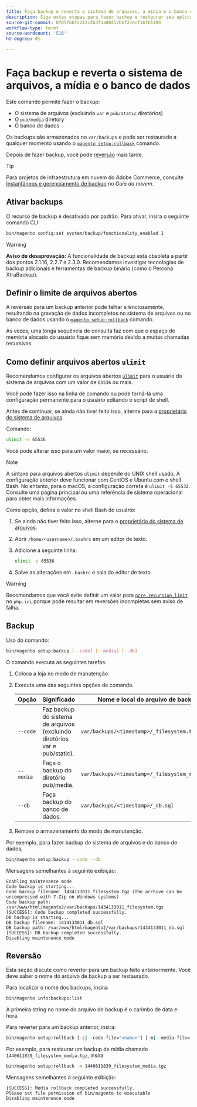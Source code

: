 ```yaml
---
title: Faça backup e reverta o sistema de arquivos, a mídia e o banco de dados
description: Siga estas etapas para fazer backup e restaurar seu aplicativo Adobe Commerce ou Magento Open Source.
source-git-commit: 8f05fb6fc212c2b3fda80457bbf27ecf16fb1194
workflow-type: tm+mt
source-wordcount: '516'
ht-degree: 0%

---
```



# Faça backup e reverta o sistema de arquivos, a mídia e o banco de dados

Este comando permite fazer o backup:

* O sistema de arquivos (excluindo `var` e `pub/static` diretórios)
* O `pub/media` diretory
* O banco de dados

Os backups são armazenados no `var/backups` e pode ser restaurado a qualquer momento usando o [`magento setup:rollback`](uninstall-modules.md#roll-back-the-file-system-database-or-media-files) comando.

Depois de fazer backup, você pode [reversão](#rollback) mais tarde.

>[!TIP]
>
>Para projetos de infraestrutura em nuvem do Adobe Commerce, consulte [Instantâneos e gerenciamento de backup](https://devdocs.magento.com/cloud/project/project-webint-snap.html) no _Guia da nuvem_.

## Ativar backups

O recurso de backup é desativado por padrão. Para ativar, insira o seguinte comando CLI:

```bash
bin/magento config:set system/backup/functionality_enabled 1
```

>[!WARNING]
>
>**Aviso de desaprovação:**
>A funcionalidade de backup está obsoleta a partir dos pontos 2.1.16, 2.2.7 e 2.3.0. Recomendamos investigar tecnologias de backup adicionais e ferramentas de backup binário (como o Percona XtraBackup).

## Definir o limite de arquivos abertos

A reversão para um backup anterior pode falhar silenciosamente, resultando na gravação de dados incompletos no sistema de arquivos ou no banco de dados usando o [`magento setup:rollback`](uninstall-modules.md#roll-back-the-file-system-database-or-media-files) comando.

Às vezes, uma longa sequência de consulta faz com que o espaço de memória alocado do usuário fique sem memória devido a muitas chamadas recursivas.

## Como definir arquivos abertos `ulimit`

Recomendamos configurar os arquivos abertos [`ulimit`](https://ss64.com/bash/ulimit.html) para o usuário do sistema de arquivos com um valor de `65536` ou mais.

Você pode fazer isso na linha de comando ou pode torná-la uma configuração permanente para o usuário editando o script de shell.

Antes de continuar, se ainda não tiver feito isso, alterne para a [proprietário do sistema de arquivos](../prerequisites/file-system/overview.md).

Comando:

```bash
ulimit -s 65536
```

Você pode alterar isso para um valor maior, se necessário.

>[!NOTE]
>
>A sintaxe para arquivos abertos `ulimit` depende do UNIX shell usado. A configuração anterior deve funcionar com CentOS e Ubuntu com o shell Bash. No entanto, para o macOS, a configuração correta é `ulimit -S 65532`. Consulte uma página principal ou uma referência de sistema operacional para obter mais informações.

Como opção, defina o valor no shell Bash do usuário:

1. Se ainda não tiver feito isso, alterne para o [proprietário do sistema de arquivos](../prerequisites/file-system/overview.md).
1. Abrir `/home/<username>/.bashrc` em um editor de texto.
1. Adicione a seguinte linha:

   ```bash
   ulimit -s 65536
   ```

1. Salve as alterações em `.bashrc` e saia do editor de texto.

>[!WARNING]
>
>Recomendamos que você evite definir um valor para [`pcre.recursion_limit`](https://www.php.net/manual/en/pcre.configuration.php) no `php.ini` porque pode resultar em reversões incompletas sem aviso de falha.

## Backup

Uso do comando:

```bash
bin/magento setup:backup [--code] [--media] [--db]
```

O comando executa as seguintes tarefas:

1. Coloca a loja no modo de manutenção.
1. Executa uma das seguintes opções de comando.

   | Opção | Significado | Nome e local do arquivo de backup |
   |--- |--- |--- |
   | `--code` | Faz backup do sistema de arquivos (excluindo diretórios var e pub/static). | `var/backups/<timestamp>/_filesystem.tgz` |
   | `--media` | Faça o backup do diretório pub/media. | `var/backups/<timestamp>/_filesystem_media.tgz` |
   | `--db` | Faça backup do banco de dados. | `var/backups/<timestamp>/_db.sql` |

1. Remove o armazenamento do modo de manutenção.

Por exemplo, para fazer backup do sistema de arquivos e do banco de dados,

```bash
bin/magento setup:backup --code --db
```

Mensagens semelhantes à seguinte exibição:

```terminal
Enabling maintenance mode
Code backup is starting...
Code backup filename: 1434133011_filesystem.tgz (The archive can be uncompressed with 7-Zip on Windows systems)
Code backup path: /var/www/html/magento2/var/backups/1434133011_filesystem.tgz
[SUCCESS]: Code backup completed successfully.
DB backup is starting...
DB backup filename: 1434133011_db.sql
DB backup path: /var/www/html/magento2/var/backups/1434133011_db.sql
[SUCCESS]: DB backup completed successfully.
Disabling maintenance mode
```

## Reversão

Esta seção discute como reverter para um backup feito anteriormente. Você deve saber o nome do arquivo de backup a ser restaurado.

Para localizar o nome dos backups, insira:

```bash
bin/magento info:backups:list
```

A primeira string no nome do arquivo de backup é o carimbo de data e hora.

Para reverter para um backup anterior, insira:

```bash
bin/magento setup:rollback [-c|--code-file="<name>"] [-m|--media-file="<name>"] [-d|--db-file="<name>"]
```

Por exemplo, para restaurar um backup de mídia chamado `1440611839_filesystem_media.tgz`, insira

```bash
bin/magento setup:rollback -m 1440611839_filesystem_media.tgz
```

Mensagens semelhantes à seguinte exibição:

```terminal
[SUCCESS]: Media rollback completed successfully.
Please set file permission of bin/magento to executable
Disabling maintenance mode
```
